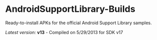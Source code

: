 AndroidSupportLibrary-Builds
============================

Ready-to-install APKs for the official Android Support Library samples.

*Latest version:* **v13** - Compiled on 5/29/2013 for SDK v17